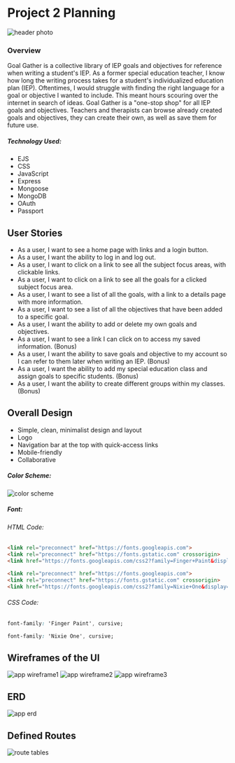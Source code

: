 # Project 2 Planning
![header photo](https://i.imgur.com/VRC1Fhf.png)
### Overview
Goal Gather is a collective library of IEP goals and objectives for reference when writing a student's IEP. As a former special education teacher, I know how long the writing process takes for a student's individualized education plan (IEP). Oftentimes, I would struggle with finding the right language for a goal or objective I wanted to include. This meant hours scouring over the internet in search of ideas. Goal Gather is a "one-stop shop" for all IEP goals and objectives. Teachers and therapists can browse already created goals and objectives, they can create their own, as well as save them for future use. 

##### Technology Used:
- EJS
- CSS
- JavaScript
- Express
- Mongoose
- MongoDB
- OAuth
- Passport

## User Stories
- As a user, I want to see a home page with links and a login button.
- As a user, I want the ability to log in and log out.
- As a user, I want to click on a link to see all the subject focus areas, with clickable links.
- As a user, I want to click on a link to see all the goals for a clicked subject focus area.
- As a user, I want to see a list of all the goals, with a link to a details page with more information.
- As a user, I want to see a list of all the objectives that have been added to a specific goal.
- As a user, I want the ability to add or delete my own goals and objectives.
- As a user, I want to see a link I can click on to access my saved information. (Bonus)
- As a user, I want the ability to save goals and objective to my account so I can refer to them later when writing an IEP. (Bonus)
- As a user, I want the ability to add my special education class and assign goals to specific students. (Bonus)
- As a user, I want the ability to create different groups within my classes. (Bonus)

## Overall Design
- Simple, clean, minimalist design and layout
- Logo
- Navigation bar at the top with quick-access links
- Mobile-friendly
- Collaborative

##### Color Scheme:
![color scheme](https://i.imgur.com/5V8UFYJ.jpg)

##### Font:
###### HTML Code:
```html
<link rel="preconnect" href="https://fonts.googleapis.com">
<link rel="preconnect" href="https://fonts.gstatic.com" crossorigin>
<link href="https://fonts.googleapis.com/css2?family=Finger+Paint&display=swap" rel="stylesheet">

<link rel="preconnect" href="https://fonts.googleapis.com">
<link rel="preconnect" href="https://fonts.gstatic.com" crossorigin>
<link href="https://fonts.googleapis.com/css2?family=Nixie+One&display=swap" rel="stylesheet">
```
###### CSS Code:
```css
font-family: 'Finger Paint', cursive;

font-family: 'Nixie One', cursive;
```

## Wireframes of the UI
![app wireframe1](https://i.imgur.com/ITKuz50.jpg)
![app wireframe2](https://i.imgur.com/RNYpAm8.jpg)
![app wireframe3](https://i.imgur.com/PRkF1OX.jpg)

## ERD
![app erd](https://i.imgur.com/wQvvJj1.png)

## Defined Routes
![route tables](https://i.imgur.com/f9hVX9q.png)



